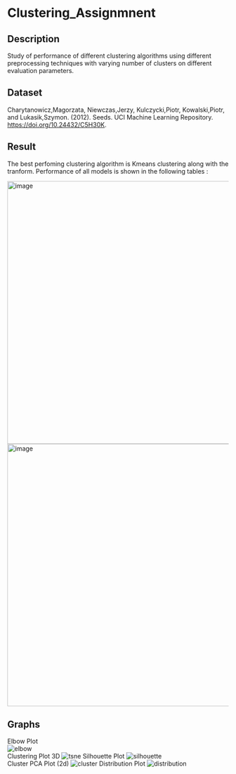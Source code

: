 # Clustering_Assignmnent 

## Description  

Study of performance of different clustering algorithms using different preprocessing techniques with varying number of clusters on different evaluation parameters.

## Dataset
Charytanowicz,Magorzata, Niewczas,Jerzy, Kulczycki,Piotr, Kowalski,Piotr, and Lukasik,Szymon. (2012). Seeds. UCI Machine Learning Repository. https://doi.org/10.24432/C5H30K.

## Result 
The best perfoming clustering algorithm is Kmeans clustering along with the tranform. 
Performance of all models is shown in the following tables :  <br>

<img width="598" alt="image" src="https://github.com/SanjanaSinha1/Clustering_Assignmnent/assets/100065115/33ed6ddd-6552-407e-8d82-1a1ca45b66c4">
<img width="597" alt="image" src="https://github.com/SanjanaSinha1/Clustering_Assignmnent/assets/100065115/5610c1ca-2121-40cd-9be7-d642f91f52c7">


## Graphs
Elbow Plot  
![elbow](https://github.com/SanjanaSinha1/Clustering_Assignmnent/assets/100065115/fd6542cc-9de4-4805-b4ee-d77b0994b337)  
Clustering Plot 3D
![tsne](https://github.com/SanjanaSinha1/Clustering_Assignmnent/assets/100065115/6dbfe891-71ab-44a5-bc1a-c4325bde7114)
Silhouette Plot
![silhouette](https://github.com/SanjanaSinha1/Clustering_Assignmnent/assets/100065115/727f53be-cee7-41cc-873e-298512726e20)  
Cluster PCA Plot (2d)
![cluster](https://github.com/SanjanaSinha1/Clustering_Assignmnent/assets/100065115/3fa40e3e-a6b9-4dc3-bf33-33bbf96c45db)
Distribution Plot
![distribution](https://github.com/SanjanaSinha1/Clustering_Assignmnent/assets/100065115/bf4c3bff-c0ed-4a39-915a-14dbf7cda220)
